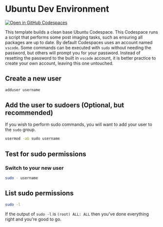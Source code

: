 # Ubuntu Dev Environment
[![Open in GitHub Codespaces](https://github.com/codespaces/badge.svg)](https://codespaces.new/RetroSteve0/cs-devbox)

This template builds a clean base Ubuntu Codespace. This Codespace runs a script that performs some post imaging tasks, such as ensuring all packages are up to date. By default Codespaces uses an account named `vscode`. Some commands can be executed with `sudo` without needing the password, but others will prompt you for your password. Instead of resetting the password to the built in `vscode` account, it is better practice to create your own account, leaving this one untouched.


## Create a new user
```bash
adduser username
```

## Add the user to sudoers (Optional, but recommended)
If you wish to perform sudo commands, you will want to add your user to the `sudo` group.
```bash
usermod -aG sudo username
```

## Test for sudo permissions
### Switch to your new user
```bash
sudo - username
```

## List sudo permissions
```bash
sudo -l
```

If the output of `sudo -l` is  `(root) ALL: ALL` then you've done everything right and you're good to go.
